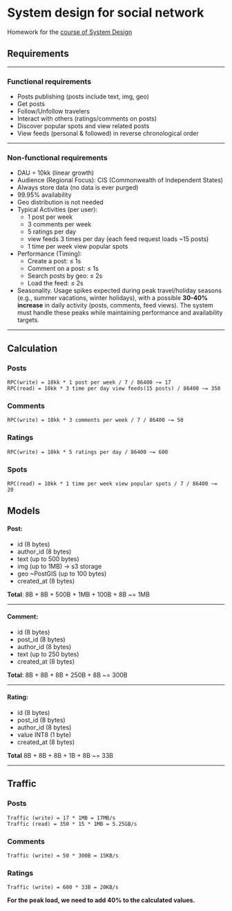 # System design for social network

Homework for the [course of System Design](https://google.com)


## Requirements

--- 

### Functional requirements
- Posts publishing (posts include text, img, geo)
- Get posts
- Follow/Unfollow travelers
- Interact with others (ratings/comments on posts)
- Discover popular spots and view related posts
- View feeds (personal & followed) in reverse chronological order
---


### Non-functional requirements
- DAU = 10kk (linear growth)
- Audience (Regional Focus): CIS (Commonwealth of Independent States)
- Always store data (no data is ever purged)
- 99.95% availability
- Geo distribution is not needed
- Typical Activities (per user):
  - 1 post per week
  - 3 comments per week
  - 5 ratings per day
  - view feeds 3 times per day (each feed request loads ~15 posts)
  - 1 time per week view popular spots
- Performance (Timing):
  - Create a post: ≤ 1s
  - Comment on a post: ≤ 1s
  - Search posts by geo: ≤ 2s
  - Load the feed: ≤ 2s
- Seasonality. Usage spikes expected during peak travel/holiday seasons (e.g., summer vacations, winter holidays), with a possible **30-40% increase** in daily activity (posts, comments, feed views). The system must handle these peaks while maintaining performance and availability targets.

---


## Calculation

### Posts

```
RPC(write) = 10kk * 1 post per week / 7 / 86400 ~= 17
RPC(read) = 10kk * 3 time per day view feeds(15 posts) / 86400 ~= 350
```

### Comments

```
RPC(write) = 10kk * 3 comments per week / 7 / 86400 ~= 50
```

### Ratings

```
RPC(write) = 10kk * 5 ratings per day / 86400 ~= 600
```

### Spots

```
RPC(read) = 10kk * 1 time per week view popular spots / 7 / 86400 ~= 20
```


## Models
#### Post:
- id (8 bytes)
- author_id (8 bytes)
- text (up to 500 bytes)
- img (up to 1MB) -> s3 storage
- geo ~PostGIS (up to 100 bytes)
- created_at (8 bytes)

**Total**: 8B + 8B + 500B + 1MB + 100B + 8B ~= 1MB

---
#### Comment:
- id (8 bytes)
- post_id (8 bytes)
- author_id (8 bytes)
- text (up to 250 bytes)
- created_at (8 bytes)

**Total**: 8B + 8B + 8B + 250B + 8B ~= 300B

---

#### Rating:
- id (8 bytes)
- post_id (8 bytes)
- author_id (8 bytes)
- value INT8 (1 byte)
- created_at (8 bytes)

**Total** 8B + 8B + 8B + 1B + 8B ~= 33B

--- 

## Traffic

### Posts

```
Traffic (write) = 17 * 1MB = 17MB/s
Traffic (read) = 350 * 15 * 1MB = 5.25GB/s
```

### Comments

```
Traffic (write) = 50 * 300B = 15KB/s
```

### Ratings

```
Traffic (write) = 600 * 33B = 20KB/s
```

**For the peak load, we need to add 40% to the calculated values.**